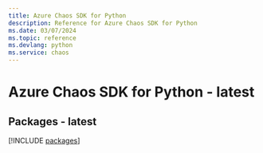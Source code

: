 ```yaml
---
title: Azure Chaos SDK for Python
description: Reference for Azure Chaos SDK for Python
ms.date: 03/07/2024
ms.topic: reference
ms.devlang: python
ms.service: chaos
---
```

# Azure Chaos SDK for Python - latest
## Packages - latest
[!INCLUDE [packages](chaos-index.md)]